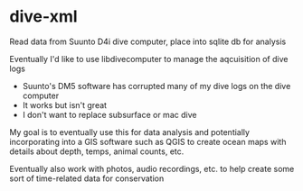 # dive-xml
Read data from Suunto D4i dive computer, place into sqlite db for analysis

Eventually I'd like to use libdivecomputer to manage the aqcuisition of dive logs
  - Suunto's DM5 software has corrupted many of my dive logs on the dive computer
  - It works but isn't great
  - I don't want to replace subsurface or mac dive
  
My goal is to eventually use this for data analysis and potentially incorporating into a GIS software such as QGIS to create ocean maps with details about depth, temps, animal counts, etc.

Eventually also work with photos, audio recordings, etc. to help create some sort of time-related data for conservation 
